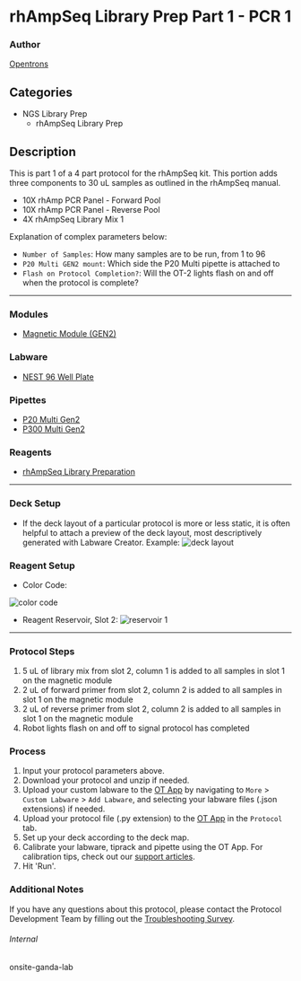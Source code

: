 # rhAmpSeq Library Prep Part 1 - PCR 1

### Author
[Opentrons](https://opentrons.com/)

## Categories
* NGS Library Prep
	* rhAmpSeq Library Prep

## Description
This is part 1 of a 4 part protocol for the rhAmpSeq kit. This portion adds three components to 30 uL samples as outlined in the rhAmpSeq manual.
* 10X rhAmp PCR Panel - Forward Pool
* 10X rhAmp PCR Panel - Reverse Pool
* 4X rhAmpSeq Library Mix 1

Explanation of complex parameters below:
* `Number of Samples`: How many samples are to be run, from 1 to 96
* `P20 Multi GEN2 mount`: Which side the P20 Multi pipette is attached to
* `Flash on Protocol Completion?`: Will the OT-2 lights flash on and off when the protocol is complete?

---

### Modules
* [Magnetic Module (GEN2)](https://shop.opentrons.com/collections/hardware-modules/products/magdeck)

### Labware
* [NEST 96 Well Plate](https://shop.opentrons.com/nest-0-1-ml-96-well-pcr-plate-full-skirt/)

### Pipettes
* [P20 Multi Gen2](https://shop.opentrons.com/8-channel-electronic-pipette/)
* [P300 Multi Gen2](https://shop.opentrons.com/8-channel-electronic-pipette/)

### Reagents
* [rhAmpSeq Library Preparation](https://www.idtdna.com/pages/products/crispr-genome-editing/rhampseq-crispr-analysis-system?gclid=Cj0KCQjwyMiTBhDKARIsAAJ-9VtBLGaCcK1fUfyRoAHuj2WOK08tv23xHuL-QpeEnTI2TxbhLf9kO-MaAgFAEALw_wcB)

---

### Deck Setup
* If the deck layout of a particular protocol is more or less static, it is often helpful to attach a preview of the deck layout, most descriptively generated with Labware Creator. Example:
![deck layout](https://opentrons-protocol-library-website.s3.amazonaws.com/custom-README-images/onsite-ganda/Screen+Shot+2022-07-05+at+5.03.11+PM.png)

### Reagent Setup
* Color Code:

![color code](https://opentrons-protocol-library-website.s3.amazonaws.com/custom-README-images/onsite-ganda/Screen+Shot+2022-07-05+at+5.05.51+PM.png)
* Reagent Reservoir, Slot 2:
![reservoir 1](https://opentrons-protocol-library-website.s3.amazonaws.com/custom-README-images/onsite-ganda/Screen+Shot+2022-07-05+at+5.20.46+PM.png)

---

### Protocol Steps
1. 5 uL of library mix from slot 2, column 1 is added to all samples in slot 1 on the magnetic module
2. 2 uL of forward primer from slot 2, column 2 is added to all samples in slot 1 on the magnetic module
3. 2 uL of reverse primer from slot 2, column 2 is added to all samples in slot 1 on the magnetic module
4. Robot lights flash on and off to signal protocol has completed

### Process
1. Input your protocol parameters above.
2. Download your protocol and unzip if needed.
3. Upload your custom labware to the [OT App](https://opentrons.com/ot-app) by navigating to `More` > `Custom Labware` > `Add Labware`, and selecting your labware files (.json extensions) if needed.
4. Upload your protocol file (.py extension) to the [OT App](https://opentrons.com/ot-app) in the `Protocol` tab.
5. Set up your deck according to the deck map.
6. Calibrate your labware, tiprack and pipette using the OT App. For calibration tips, check out our [support articles](https://support.opentrons.com/en/collections/1559720-guide-for-getting-started-with-the-ot-2).
7. Hit 'Run'.

### Additional Notes
If you have any questions about this protocol, please contact the Protocol Development Team by filling out the [Troubleshooting Survey](https://protocol-troubleshooting.paperform.co/).

###### Internal
onsite-ganda-lab
